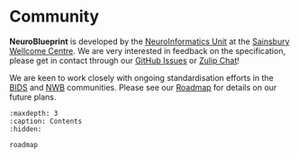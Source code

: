 # Community

**NeuroBlueprint** is developed by the
[NeuroInformatics Unit](https://neuroinformatics.dev)
at the
[Sainsbury Wellcome Centre](https://www.sainsburywellcome.org/web/).
We are very interested in feedback on the
specification, please get in contact through our
[GitHub Issues](https://github.com/neuroinformatics-unit/NeuroBlueprint)
or
[Zulip Chat](https://neuroinformatics.zulipchat.com/#narrow/stream/406000-NeuroBlueprint)!

We are keen to work closely with ongoing standardisation efforts in the
[BIDS](https://bids.neuroimaging.io)
and
[NWB](https://www.nwb.org)
communities. Please see our
[Roadmap](roadmap.md)
for details on our future plans.

```{toctree}
:maxdepth: 3
:caption: Contents
:hidden:

roadmap
```
